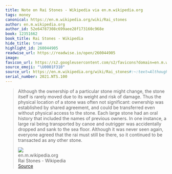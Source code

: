 ```yaml
---
title: Note on Rai Stones - Wikipedia via en.m.wikipedia.org
tags: money
canonical: https://en.m.wikipedia.org/wiki/Rai_stones
author: en.m.wikipedia.org
author_id: 52e64787308c699aee28f173160c968e
book: 12351662
book_title: Rai Stones - Wikipedia
hide_title: true
highlight_id: 260044905
readwise_url: https://readwise.io/open/260044905
image:
favicon_url: https://s2.googleusercontent.com/s2/favicons?domain=en.m.wikipedia.org
source_emoji: "\U0001F310"
source_url: https://en.m.wikipedia.org/wiki/Rai_stones#:~:text=Although%20the%20ownership,any%20other%20stone.
serial_number: 2021.NTS.100
---
```

> Although the ownership of a particular stone might change, the stone itself is rarely moved due to its weight and risk of damage. Thus the physical location of a stone was often not significant: ownership was established by shared agreement, and could be transferred even without physical access to the stone. Each large stone had an oral history that included the names of previous owners. In one instance, a large rai being transported by canoe and outrigger was accidentally dropped and sank to the sea floor. Although it was never seen again, everyone agreed that the rai must still be there, so it continued to be transacted as any other stone.
> <div class="quoteback-footer"><div class="quoteback-avatar"><img class="mini-favicon" src="https://s2.googleusercontent.com/s2/favicons?domain=en.m.wikipedia.org"></div><div class="quoteback-metadata"><div class="metadata-inner"><span style="display:none">FROM:</span><div aria-label="en.m.wikipedia.org" class="quoteback-author"> en.m.wikipedia.org</div><div aria-label="Rai Stones - Wikipedia" class="quoteback-title"> Rai Stones - Wikipedia</div></div></div><div class="quoteback-backlink"><a target="_blank" aria-label="go to the full text of this quotation" rel="noopener" href="https://en.m.wikipedia.org/wiki/Rai_stones#:~:text=Although%20the%20ownership,any%20other%20stone." class="quoteback-arrow"> Source</a></div></div>